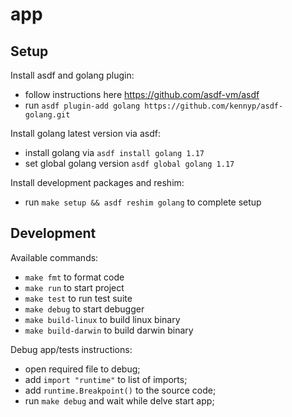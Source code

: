 # app

## Setup

Install asdf and golang plugin:
- follow instructions here https://github.com/asdf-vm/asdf
- run `asdf plugin-add golang https://github.com/kennyp/asdf-golang.git`

Install golang latest version via asdf:
- install golang via `asdf install golang 1.17`
- set global golang version `asdf global golang 1.17`

Install development packages and reshim:
- run `make setup && asdf reshim golang` to complete setup

## Development

Available commands:
- `make fmt` to format code
- `make run` to start project
- `make test` to run test suite
- `make debug` to start debugger
- `make build-linux` to build linux binary
- `make build-darwin` to build darwin binary

Debug app/tests instructions:
- open required file to debug;
- add `import "runtime"` to list of imports;
- add `runtime.Breakpoint()` to the source code;
- run `make debug` and wait while delve start app;
